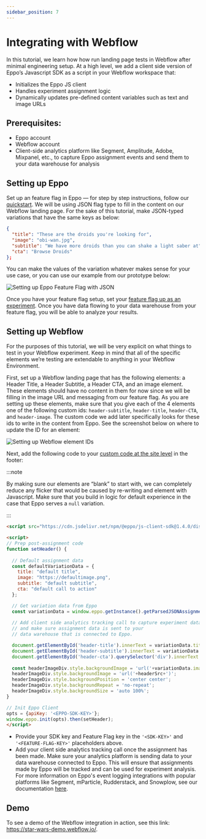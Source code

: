 ```yaml
---
sidebar_position: 7
---
```


# Integrating with Webflow


In this tutorial, we learn how how run landing page tests in Webflow after minimal engineering setup. At a high level, we add a client side version of Eppo’s Javascript SDK as a script in your Webflow workspace that:

- Initializes the Eppo JS client
- Handles experiment assignment logic
- Dynamically updates pre-defined content variables such as text and image URLs

## Prerequisites:

- Eppo account
- Webflow account
- Client-side analytics platform like Segment, Amplitude, Adobe, Mixpanel, etc., to capture Eppo assignment events and send them to your data warehouse for analysis

## Setting up Eppo

Set up an feature flag in Eppo — for step by step instructions, follow our [quickstart](/feature-flagging/). We will be using JSON flag type to fill in the content on our Webflow landing page. For the sake of this tutorial, make JSON-typed variations that have the same keys as below:

```json
{
  "title": "These are the droids you're looking for",
  "image": "obi-wan.jpg",
  "subtitle": "We have more droids than you can shake a light saber at",
  "cta": "Browse Droids"
};
```

You can make the values of the variation whatever makes sense for your use case, or you can use our example from our prototype below:

![Setting up Eppo Feature Flag with JSON](/img/guides/integrating-with-webflow/setting-up-feature-flag.png)

Once you have your feature flag setup, set your [feature flag up as an experiment](/experiment-analysis/creating-experiments). Once you have data flowing to your data warehouse from your feature flag, you will be able to analyze your results.

## Setting up Webflow

For the purposes of this tutorial, we will be very explicit on what things to test in your Webflow experiment. Keep in mind that all of the specific elements we’re testing are extendable to anything in your Webflow Environment.

First, set up a Webflow landing page that has the following elements: a Header Title, a Header Subtitle, a Header CTA, and an image element. These elements should have no content in them for now since we will be filling in the image URL and messaging from our feature flag. As you are setting up these elements, make sure that you give each of the 4 elements one of the following custom ids: `header-subtitle`, `header-title`, `header-CTA`, and `header-image`. The custom code we add later specifically looks for these ids to write in the content from Eppo. See the screenshot below on where to update the ID for an element:

![Setting up Webflow element IDs](/img/guides/integrating-with-webflow/setting-up-webflow-ids.png)

Next, add the following code to your [custom code at the site level](https://university.webflow.com/lesson/custom-code-in-the-head-and-body-tags?topics=site-settings) in the footer:

:::note

By making sure our elements are “blank” to start with, we can completely reduce any flicker that would be caused by re-writing and element with Javascript. Make sure that you build in logic for default experience in the case that Eppo serves a `null` variation.

:::

```html
<script src="https://cdn.jsdelivr.net/npm/@eppo/js-client-sdk@1.4.0/dist/eppo-sdk.js"></script>

<script>  
// Prep post-assignment code
function setHeader() {
  
  // Default assignment data 
  const defaultVariationData = {
    title: "default title",
    image: "https://defaultimage.png",
    subtitle: "default subtitle",
    cta: "default call to action"
  };

  // Get variation data from Eppo
  const variationData = window.eppo.getInstance().getParsedJSONAssignment(subject, '<FEATURE-FLAG-KEY>') || defaultVariationData;
  
  // Add client side analytics tracking call to capture experiment data 
  // and make sure assignment data is sent to your 
  // data warehouse that is connected to Eppo.

  document.getElementById('header-title').innerText = variationData.title;
  document.getElementById('header-subtitle').innerText = variationData.subtitle;
  document.getElementById('header-cta').querySelector('div').innerText = variationData.cta;
  
  const headerImageDiv.style.backgroundImage = 'url('+variationData.image+')';
  headerImageDiv.style.backgroundImage = 'url('+headerSrc+')';
  headerImageDiv.style.backgroundPosition = 'center center';
  headerImageDiv.style.backgroundRepeat = 'no-repeat';
  headerImageDiv.style.backgroundSize = 'auto 100%';
}

// Init Eppo Client
opts = {apiKey: '<EPPO-SDK-KEY>'};
window.eppo.init(opts).then(setHeader);
</script>
```

- Provide your SDK key and Feature Flag key in the `'<SDK-KEY>'` and `'<FEATURE-FLAG-KEY>'` placeholders above.
- Add your client side analytics tracking call once the assignment has been made. Make sure your analytics platform is sending data to your data warehouse connected to Eppo. This will ensure that assignments made by Eppo will be tracked and can be used for experiment analysis. For more information on Eppo's event logging integrations with popular platforms like Segment, mParticle, Rudderstack, and Snowplow, see our documentation [here](/guides/event-logging).

## Demo

To see a demo of the Webflow integration in action, see this link: https://star-wars-demo.webflow.io/. 

